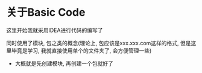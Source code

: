 # 关于Basic Code

这里开始我就采用IDEA进行代码的编写了

同时使用了模块, 包之类的概念(理论上, 包应该是xxx.xxx.com这样的格式, 但是这里毕竟是学习, 我就直接使用单个的文件夹了,
会方便管理一些)

* 大概就是先创建模块, 再创建一个包就好了